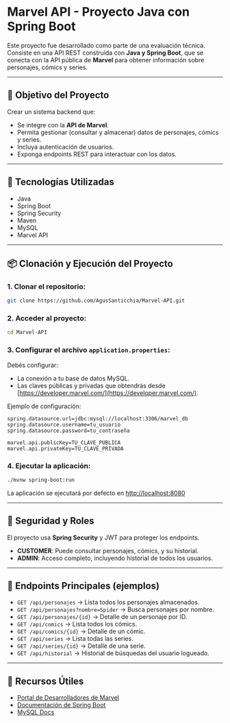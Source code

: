 # Marvel API - Proyecto Java con Spring Boot

Este proyecto fue desarrollado como parte de una evaluación técnica. Consiste en una API REST construida con **Java y Spring Boot**, que se conecta con la API pública de **Marvel** para obtener información sobre personajes, cómics y series.

---

## 🚀 Objetivo del Proyecto

Crear un sistema backend que:

- Se integre con la **API de Marvel**.
- Permita gestionar (consultar y almacenar) datos de personajes, cómics y series.
- Incluya autenticación de usuarios.
- Exponga endpoints REST para interactuar con los datos.

---

## 🧰 Tecnologías Utilizadas

- Java
- Spring Boot
- Spring Security
- Maven
- MySQL
- Marvel API

---

## 📦 Clonación y Ejecución del Proyecto

### 1. Clonar el repositorio:

```bash
git clone https://github.com/AgusSanticchia/Marvel-API.git
```

### 2. Acceder al proyecto:

```bash
cd Marvel-API
```

### 3. Configurar el archivo `application.properties`:

Debés configurar:

- La conexión a tu base de datos MySQL.
- Las claves públicas y privadas que obtendrás desde [https://developer.marvel.com/](https://developer.marvel.com/).

Ejemplo de configuración:

```properties
spring.datasource.url=jdbc:mysql://localhost:3306/marvel_db
spring.datasource.username=tu_usuario
spring.datasource.password=tu_contraseña

marvel.api.publicKey=TU_CLAVE_PUBLICA
marvel.api.privateKey=TU_CLAVE_PRIVADA
```

### 4. Ejecutar la aplicación:

```bash
./mvnw spring-boot:run
```

La aplicación se ejecutará por defecto en [http://localhost:8080](http://localhost:8080)

---

## 🔐 Seguridad y Roles

El proyecto usa **Spring Security** y JWT para proteger los endpoints.

- **CUSTOMER**: Puede consultar personajes, cómics, y su historial.
- **ADMIN**: Acceso completo, incluyendo historial de todos los usuarios.

---

## 📌 Endpoints Principales (ejemplos)

- `GET /api/personajes` → Lista todos los personajes almacenados.
- `GET /api/personajes?nombre=Spider` → Busca personajes por nombre.
- `GET /api/personajes/{id}` → Detalle de un personaje por ID.
- `GET /api/comics` → Lista todos los cómics.
- `GET /api/comics/{id}` → Detalle de un cómic.
- `GET /api/series` → Lista todas las series.
- `GET /api/series/{id}` → Detalle de una serie.
- `GET /api/historial` → Historial de búsquedas del usuario logueado.

---

## 📄 Recursos Útiles

- [Portal de Desarrolladores de Marvel](https://developer.marvel.com/)
- [Documentación de Spring Boot](https://spring.io/projects/spring-boot)
- [MySQL Docs](https://dev.mysql.com/doc/)
